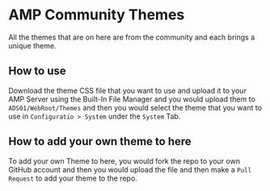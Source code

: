# AMP Community Themes #

All the themes that are on here are from the community and each brings a unique theme.

## How to use ##

Download the theme CSS file that you want to use and upload it to your AMP Server using the Built-In File Manager and you would upload them to `ADS01/WebRoot/Themes` and then you would select the theme that you want to use in `Configuratio > System` under the `System` Tab.

## How to add your own theme to here ##

To add your own Theme to here, you would fork the repo to your own GitHub account and then you would upload the file and then make a `Pull Request` to add your theme to the repo. 
